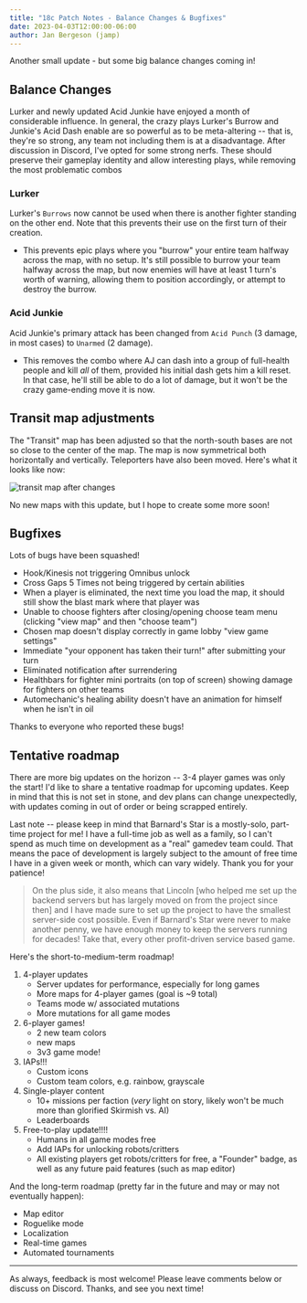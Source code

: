 ```yaml
---
title: "18c Patch Notes - Balance Changes & Bugfixes"
date: 2023-04-03T12:00:00-06:00
author: Jan Bergeson (jamp)
---
```


Another small update - but some big balance changes coming in!

## Balance Changes

Lurker and newly updated Acid Junkie have enjoyed a month of considerable influence. In general, the crazy plays Lurker's Burrow and Junkie's Acid Dash enable are so powerful as to be meta-altering -- that is, they're so strong, any team not including them is at a disadvantage. After discussion in Discord, I've opted for some strong nerfs. These should preserve their gameplay identity and allow interesting plays, while removing the most problematic combos

### Lurker

Lurker's `Burrows` now cannot be used when there is another fighter standing on the other end. Note that this prevents their use on the first turn of their creation.
- This prevents epic plays where you "burrow" your entire team halfway across the map, with no setup. It's still possible to burrow your team halfway across the map, but now enemies will have at least 1 turn's worth of warning, allowing them to position accordingly, or attempt to destroy the burrow.

### Acid Junkie

Acid Junkie's primary attack has been changed from `Acid Punch` (3 damage, in most cases) to `Unarmed` (2 damage).
- This removes the combo where AJ can dash into a group of full-health people and kill _all_ of them, provided his initial dash gets him a kill reset. In that case, he'll still be able to do a lot of damage, but it won't be the crazy game-ending move it is now. 

## Transit map adjustments

The "Transit" map has been adjusted so that the north-south bases are not so close to the center of the map. The map is now symmetrical both horizontally and vertically. Teleporters have also been moved. Here's what it looks like now:

![transit map after changes](/img/18c/transit-after.png)

No new maps with this update, but I hope to create some more soon!

## Bugfixes

Lots of bugs have been squashed!

- Hook/Kinesis not triggering Omnibus unlock
- Cross Gaps 5 Times not being triggered by certain abilities
- When a player is eliminated, the next time you load the map, it should still show the blast mark where that player was
- Unable to choose fighters after closing/opening choose team menu (clicking "view map" and then "choose team")
- Chosen map doesn't display correctly in game lobby "view game settings"
- Immediate "your opponent has taken their turn!" after submitting your turn
- Eliminated notification after surrendering
- Healthbars for fighter mini portraits (on top of screen) showing damage for fighters on other teams
- Automechanic's healing ability doesn't have an animation for himself when he isn't in oil

Thanks to everyone who reported these bugs!

## Tentative roadmap

There are more big updates on the horizon -- 3-4 player games was only the start! I'd like to share a tentative roadmap for upcoming updates. Keep in mind that this is not set in stone, and dev plans can change unexpectedly, with updates coming in out of order or being scrapped entirely.

Last note -- please keep in mind that Barnard's Star is a mostly-solo, part-time project for me! I have a full-time job as well as a family, so I can't spend as much time on development as a "real" gamedev team could. That means the pace of development is largely subject to the amount of free time I have in a given week or month, which can vary widely. Thank you for your patience!

> On the plus side, it also means that Lincoln [who helped me set up the backend servers but has largely moved on from the project since then] and I have made sure to set up the project to have the smallest server-side cost possible. Even if Barnard's Star were never to make another penny, we have enough money to keep the servers running for decades! Take that, every other profit-driven service based game.

Here's the short-to-medium-term roadmap!

1. 4-player updates
    - Server updates for performance, especially for long games
    - More maps for 4-player games (goal is ~9 total)
    - Teams mode w/ associated mutations
    - More mutations for all game modes
2. 6-player games!
    - 2 new team colors
    - new maps
    - 3v3 game mode!
3. IAPs!!!
    - Custom icons
    - Custom team colors, e.g. <span class="rainbow wavy">rainbow</span>, <span class="grayscale wavy">grayscale</span>
4. Single-player content
    - 10+ missions per faction (_very_ light on story, likely won't be much more than glorified Skirmish vs. AI)
    - Leaderboards
5. Free-to-play update!!!!
    - Humans in all game modes free
    - Add IAPs for unlocking robots/critters
    - All existing players get robots/critters for free, a "Founder" badge, as well as any future paid features (such as map editor)

And the long-term roadmap (pretty far in the future and may or may not eventually happen):

- Map editor
- Roguelike mode
- Localization
- Real-time games
- Automated tournaments

---

As always, feedback is most welcome! Please leave comments below or discuss on Discord. Thanks, and see you next time!
